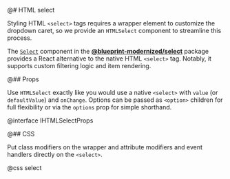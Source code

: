 @# HTML select

Styling HTML `<select>` tags requires a wrapper element to customize the
dropdown caret, so we provide an `HTMLSelect` component to streamline this
process.

<div class="@ns-callout @ns-intent-success @ns-icon-info-sign">

The [`Select`](#select/multi-select) component in the [**@blueprint-modernized/select**](#select)
package provides a React alternative to the native HTML `<select>` tag. Notably, it
supports custom filtering logic and item rendering.

</div>

@## Props

Use `HTMLSelect` exactly like you would use a native `<select>` with `value` (or
`defaultValue`) and `onChange`. Options can be passed as `<option>` children for
full flexibility or via the `options` prop for simple shorthand.

@interface IHTMLSelectProps

@## CSS

Put class modifiers on the wrapper and attribute modifiers and event handlers
directly on the `<select>`.

@css select

